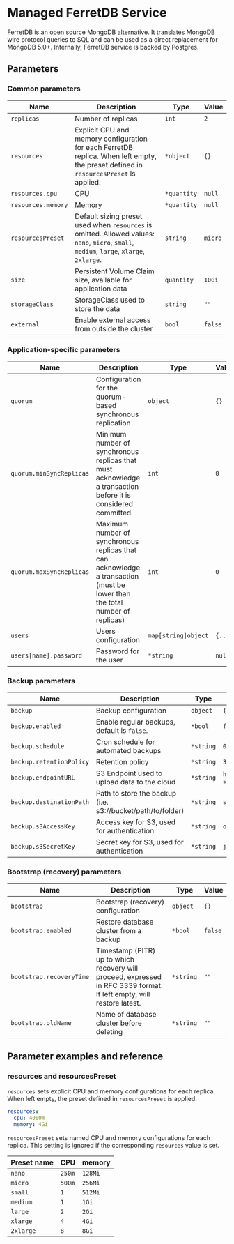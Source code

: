 # Managed FerretDB Service

FerretDB is an open source MongoDB alternative.
It translates MongoDB wire protocol queries to SQL and can be used as a direct replacement for MongoDB 5.0+.
Internally, FerretDB service is backed by Postgres.

## Parameters

### Common parameters

| Name               | Description                                                                                                                               | Type        | Value   |
| ------------------ | ----------------------------------------------------------------------------------------------------------------------------------------- | ----------- | ------- |
| `replicas`         | Number of replicas                                                                                                                        | `int`       | `2`     |
| `resources`        | Explicit CPU and memory configuration for each FerretDB replica. When left empty, the preset defined in `resourcesPreset` is applied.     | `*object`   | `{}`    |
| `resources.cpu`    | CPU                                                                                                                                       | `*quantity` | `null`  |
| `resources.memory` | Memory                                                                                                                                    | `*quantity` | `null`  |
| `resourcesPreset`  | Default sizing preset used when `resources` is omitted. Allowed values: `nano`, `micro`, `small`, `medium`, `large`, `xlarge`, `2xlarge`. | `string`    | `micro` |
| `size`             | Persistent Volume Claim size, available for application data                                                                              | `quantity`  | `10Gi`  |
| `storageClass`     | StorageClass used to store the data                                                                                                       | `string`    | `""`    |
| `external`         | Enable external access from outside the cluster                                                                                           | `bool`      | `false` |


### Application-specific parameters

| Name                     | Description                                                                                                                 | Type                | Value   |
| ------------------------ | --------------------------------------------------------------------------------------------------------------------------- | ------------------- | ------- |
| `quorum`                 | Configuration for the quorum-based synchronous replication                                                                  | `object`            | `{}`    |
| `quorum.minSyncReplicas` | Minimum number of synchronous replicas that must acknowledge a transaction before it is considered committed                | `int`               | `0`     |
| `quorum.maxSyncReplicas` | Maximum number of synchronous replicas that can acknowledge a transaction (must be lower than the total number of replicas) | `int`               | `0`     |
| `users`                  | Users configuration                                                                                                         | `map[string]object` | `{...}` |
| `users[name].password`   | Password for the user                                                                                                       | `*string`           | `null`  |


### Backup parameters

| Name                     | Description                                                | Type      | Value                               |
| ------------------------ | ---------------------------------------------------------- | --------- | ----------------------------------- |
| `backup`                 | Backup configuration                                       | `object`  | `{}`                                |
| `backup.enabled`         | Enable regular backups, default is `false`.                | `*bool`   | `false`                             |
| `backup.schedule`        | Cron schedule for automated backups                        | `*string` | `0 2 * * * *`                       |
| `backup.retentionPolicy` | Retention policy                                           | `*string` | `30d`                               |
| `backup.endpointURL`     | S3 Endpoint used to upload data to the cloud               | `*string` | `http://minio-gateway-service:9000` |
| `backup.destinationPath` | Path to store the backup (i.e. s3://bucket/path/to/folder) | `*string` | `s3://bucket/path/to/folder/`       |
| `backup.s3AccessKey`     | Access key for S3, used for authentication                 | `*string` | `oobaiRus9pah8PhohL1ThaeTa4UVa7gu`  |
| `backup.s3SecretKey`     | Secret key for S3, used for authentication                 | `*string` | `ju3eum4dekeich9ahM1te8waeGai0oog`  |


### Bootstrap (recovery) parameters

| Name                     | Description                                                                                                           | Type      | Value   |
| ------------------------ | --------------------------------------------------------------------------------------------------------------------- | --------- | ------- |
| `bootstrap`              | Bootstrap (recovery) configuration                                                                                    | `object`  | `{}`    |
| `bootstrap.enabled`      | Restore database cluster from a backup                                                                                | `*bool`   | `false` |
| `bootstrap.recoveryTime` | Timestamp (PITR) up to which recovery will proceed, expressed in RFC 3339 format. If left empty, will restore latest. | `*string` | `""`    |
| `bootstrap.oldName`      | Name of database cluster before deleting                                                                              | `*string` | `""`    |


## Parameter examples and reference

### resources and resourcesPreset

`resources` sets explicit CPU and memory configurations for each replica.
When left empty, the preset defined in `resourcesPreset` is applied.

```yaml
resources:
  cpu: 4000m
  memory: 4Gi
```

`resourcesPreset` sets named CPU and memory configurations for each replica.
This setting is ignored if the corresponding `resources` value is set.

| Preset name | CPU    | memory  |
|-------------|--------|---------|
| `nano`      | `250m` | `128Mi` |
| `micro`     | `500m` | `256Mi` |
| `small`     | `1`    | `512Mi` |
| `medium`    | `1`    | `1Gi`   |
| `large`     | `2`    | `2Gi`   |
| `xlarge`    | `4`    | `4Gi`   |
| `2xlarge`   | `8`    | `8Gi`   |
